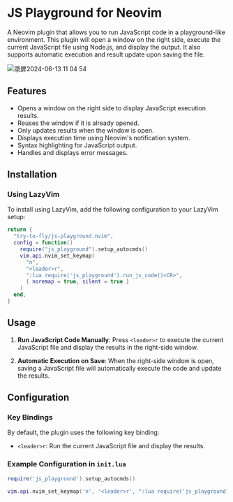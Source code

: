 # JS Playground for Neovim

A Neovim plugin that allows you to run JavaScript code in a playground-like environment. This plugin will open a window on the right side, execute the current JavaScript file using Node.js, and display the output. It also supports automatic execution and result update upon saving the file.

![录屏2024-06-13 11 04 54](https://github.com/try-to-fly/js-playground.nvim/assets/16008258/c7856310-4dac-46a2-8329-63c2e491bae3)

## Features

- Opens a window on the right side to display JavaScript execution results.
- Reuses the window if it is already opened.
- Only updates results when the window is open.
- Displays execution time using Neovim's notification system.
- Syntax highlighting for JavaScript output.
- Handles and displays error messages.

## Installation

### Using LazyVim

To install using LazyVim, add the following configuration to your LazyVim setup:

```lua
return {
  "try-to-fly/js-playground.nvim",
  config = function()
    require("js_playground").setup_autocmds()
    vim.api.nvim_set_keymap(
      "n",
      "<leader>r",
      ":lua require('js_playground').run_js_code()<CR>",
      { noremap = true, silent = true }
    )
  end,
}
```

## Usage

1. **Run JavaScript Code Manually**: Press `<leader>r` to execute the current JavaScript file and display the results in the right-side window.

2. **Automatic Execution on Save**: When the right-side window is open, saving a JavaScript file will automatically execute the code and update the results.

## Configuration

### Key Bindings

By default, the plugin uses the following key binding:

- `<leader>r`: Run the current JavaScript file and display the results.

### Example Configuration in `init.lua`

```lua
require('js_playground').setup_autocmds()

vim.api.nvim_set_keymap('n', '<leader>r', ":lua require('js_playground').run_js_code()<CR>", { noremap = true, silent = true })
```
